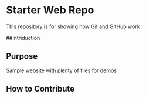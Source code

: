# Starter Web Repo

This repository is for showing how Git and GitHub work

##intriduction



## Purpose

Sample website with plenty of files for demos


## How to Contribute